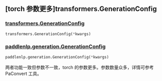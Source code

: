 ## [torch 参数更多]transformers.GenerationConfig

### [transformers.GenerationConfig](https://hf-mirror.com/docs/transformers/v4.42.0/en/main_classes/text_generation#transformers.GenerationConfig)

```python
transformers.GenerationConfig(*kwargs)
```

### [paddlenlp.generation.GenerationConfig](https://github.com/PaddlePaddle/PaddleNLP/blob/e336e78c338d2514ee6c937982ce5d8c960b85ff/paddlenlp/generation/configuration_utils.py#L62)

```python
paddlenlp.generation.GenerationConfig(*kwargs)
```

两者功能一致但参数不一致，torch 的参数更多。参数数量众多，详情可参考 PaConvert 工具。
